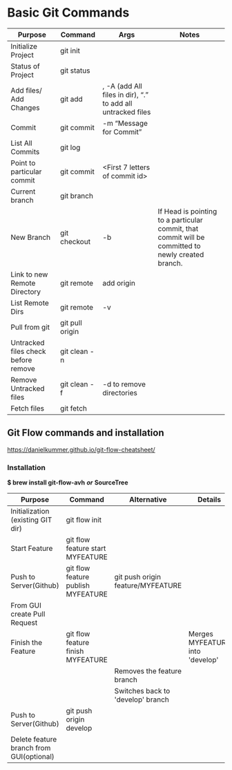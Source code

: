 # Basic Git Commands #
Purpose |	Command |	Args |	Notes
--------|---------|----|-------------------------
Initialize Project|	git init |		
Status of Project|	git status|		
Add files/ Add Changes|	git add|	<FileName>, -A (add All files in dir), “.” to add all untracked files |
Commit|	git commit 	|-m “Message for Commit” |
List All Commits |	git log |		
Point to particular commit |	git commit 	| <First 7 letters of commit id> |
Current branch |	git branch |		
New Branch |	git checkout |	-b <BranchName> | If Head is pointing to a particular commit, that commit will be committed to newly created branch.
Link to new Remote Directory |	git remote |	add origin <ssh of remote dir> |
List Remote Dirs |	git remote	| -v |
Pull from git |	git pull origin	| <BranchName>	|
Untracked files check before remove	| git clean -n |		
Remove Untracked files |	git clean -f | 	-d to remove directories	|
Fetch files | git fetch | 
## Git Flow commands and installation ##
<https://danielkummer.github.io/git-flow-cheatsheet/>
### Installation ### 	
**$ brew install git-flow-avh** ***or***	**SourceTree**

Purpose | Command | Alternative | Details
--------|---------|-------------|----------------|
Initialization (existing GIT dir) |	git flow init | | |		
Start Feature |	git flow feature start MYFEATURE | | |		
Push to Server(Github) |	git flow feature publish MYFEATURE |	git push origin feature/MYFEATURE | |
From GUI create Pull Request | | |			
Finish the Feature |	git flow feature finish MYFEATURE | |	Merges MYFEATURE into 'develop'|
 | | | Removes the feature branch |
 | | | Switches back to 'develop' branch |
Push to Server(Github) |	git push origin develop	| | |
Delete feature branch from GUI(optional) | | |			
